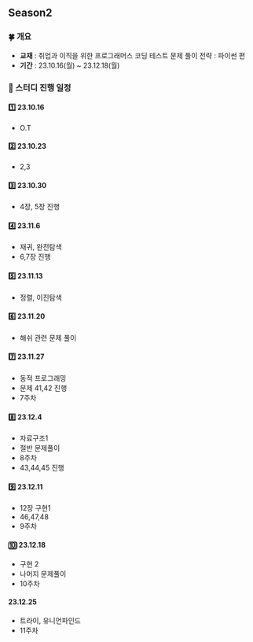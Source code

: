 ## Season2
### 🍀 개요
- **교재** : 취업과 이직을 위한 프로그래머스 코딩 테스트 문제 풀이 전략 : 파이썬 편
- **기간** : 23.10.16(월) ~ 23.12.18(월)


### 🎁 스터디 진행 일정
#### 1️⃣ 23.10.16
- O.T

#### 2️⃣ 23.10.23
- 2,3

#### 3️⃣ 23.10.30
- 4장, 5장 진행

#### 4️⃣ 23.11.6
- 재귀, 완전탐색
- 6,7장 진행

#### 5️⃣ 23.11.13
- 정렬, 이진탐색

#### 6️⃣ 23.11.20
- 해쉬 관련 문제 풀이

#### 7️⃣ 23.11.27
- 동적 프로그래밍
- 문제 41,42 진행
- 7주차

#### 8️⃣ 23.12.4
- 자료구조1
- 절반 문제풀이
- 8주차
- 43,44,45 진행

#### 9️⃣ 23.12.11
- 12장 구현1
- 46,47,48
- 9주차

#### 🔟 23.12.18
- 구현 2
- 나머지 문제풀이
- 10주차

#### 23.12.25
- 트라이, 유니언파인드
- 11주차
